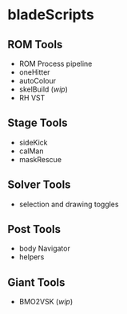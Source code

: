 # bladeScripts

## ROM Tools
+ ROM Process pipeline
+ oneHitter
+ autoColour
+ skelBuild (_wip_)
+ RH VST

## Stage Tools
+ sideKick
+ calMan
+ maskRescue

## Solver Tools
+ selection and drawing toggles

## Post Tools
+ body Navigator
+ helpers

## Giant Tools
+ BMO2VSK (_wip_)

